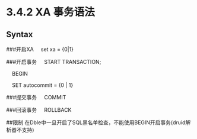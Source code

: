 # 3.4.2 XA 事务语法
## Syntax
###开启XA
&nbsp;&nbsp;&nbsp;&nbsp;set xa = {0|1}  
  
###开启事务
&nbsp;&nbsp;&nbsp;&nbsp;START TRANSACTION;  

&nbsp;&nbsp;&nbsp;&nbsp;BEGIN  

&nbsp;&nbsp;&nbsp;&nbsp;SET autocommit = {0 | 1}

###提交事务
&nbsp;&nbsp;&nbsp;&nbsp;COMMIT

###回滚事务
&nbsp;&nbsp;&nbsp;&nbsp;ROLLBACK

##限制
在Dble中一旦开启了SQL黑名单检查，不能使用BEGIN开启事务(druid解析器不支持)
